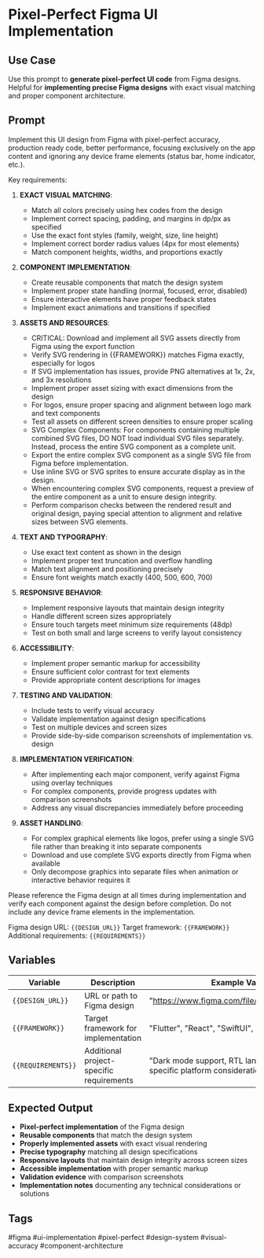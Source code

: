 # Pixel-Perfect Figma UI Implementation

## **Use Case**
Use this prompt to **generate pixel-perfect UI code** from Figma designs.  
Helpful for **implementing precise Figma designs** with exact visual matching and proper component architecture.

## **Prompt**
Implement this UI design from Figma with pixel-perfect accuracy, production ready code, better performance, focusing exclusively on the app content and ignoring any device frame elements (status bar, home indicator, etc.).

Key requirements:

1. **EXACT VISUAL MATCHING**:
   - Match all colors precisely using hex codes from the design
   - Implement correct spacing, padding, and margins in dp/px as specified
   - Use the exact font styles (family, weight, size, line height)
   - Implement correct border radius values (4px for most elements)
   - Match component heights, widths, and proportions exactly

2. **COMPONENT IMPLEMENTATION**:
   - Create reusable components that match the design system
   - Implement proper state handling (normal, focused, error, disabled)
   - Ensure interactive elements have proper feedback states
   - Implement exact animations and transitions if specified

3. **ASSETS AND RESOURCES**:
   - CRITICAL: Download and implement all SVG assets directly from Figma using the export function
   - Verify SVG rendering in {{FRAMEWORK}} matches Figma exactly, especially for logos
   - If SVG implementation has issues, provide PNG alternatives at 1x, 2x, and 3x resolutions
   - Implement proper asset sizing with exact dimensions from the design
   - For logos, ensure proper spacing and alignment between logo mark and text components
   - Test all assets on different screen densities to ensure proper scaling
   - SVG Complex Components: For components containing multiple combined SVG files, DO NOT load individual SVG files separately. Instead, process the entire SVG component as a complete unit.
   - Export the entire complex SVG component as a single SVG file from Figma before implementation.
   - Use inline SVG or SVG sprites to ensure accurate display as in the design.
   - When encountering complex SVG components, request a preview of the entire component as a unit to ensure design integrity.
   - Perform comparison checks between the rendered result and original design, paying special attention to alignment and relative sizes between SVG elements.

4. **TEXT AND TYPOGRAPHY**:
   - Use exact text content as shown in the design
   - Implement proper text truncation and overflow handling
   - Match text alignment and positioning precisely
   - Ensure font weights match exactly (400, 500, 600, 700)

5. **RESPONSIVE BEHAVIOR**:
   - Implement responsive layouts that maintain design integrity
   - Handle different screen sizes appropriately
   - Ensure touch targets meet minimum size requirements (48dp)
   - Test on both small and large screens to verify layout consistency

6. **ACCESSIBILITY**:
   - Implement proper semantic markup for accessibility
   - Ensure sufficient color contrast for text elements
   - Provide appropriate content descriptions for images

7. **TESTING AND VALIDATION**:
   - Include tests to verify visual accuracy
   - Validate implementation against design specifications
   - Test on multiple devices and screen sizes
   - Provide side-by-side comparison screenshots of implementation vs. design

8. **IMPLEMENTATION VERIFICATION**:
   - After implementing each major component, verify against Figma using overlay techniques
   - For complex components, provide progress updates with comparison screenshots
   - Address any visual discrepancies immediately before proceeding

9. **ASSET HANDLING**:
   - For complex graphical elements like logos, prefer using a single SVG file rather than breaking it into separate components
   - Download and use complete SVG exports directly from Figma when available
   - Only decompose graphics into separate files when animation or interactive behavior requires it

Please reference the Figma design at all times during implementation and verify each component against the design before completion. Do not include any device frame elements in the implementation.

Figma design URL: `{{DESIGN_URL}}`
Target framework: `{{FRAMEWORK}}`
Additional requirements: `{{REQUIREMENTS}}`

## **Variables**
| Variable | Description | Example Value |
|----------|------------|--------------|
| `{{DESIGN_URL}}` | URL or path to Figma design | "https://www.figma.com/file/abc123/MyDesign" |
| `{{FRAMEWORK}}` | Target framework for implementation | "Flutter", "React", "SwiftUI", "Jetpack Compose" |
| `{{REQUIREMENTS}}` | Additional project-specific requirements | "Dark mode support, RTL language support, specific platform considerations" |

## **Expected Output**
- **Pixel-perfect implementation** of the Figma design
- **Reusable components** that match the design system
- **Properly implemented assets** with exact visual rendering
- **Precise typography** matching all design specifications
- **Responsive layouts** that maintain design integrity across screen sizes
- **Accessible implementation** with proper semantic markup
- **Validation evidence** with comparison screenshots
- **Implementation notes** documenting any technical considerations or solutions

## **Tags**
#figma #ui-implementation #pixel-perfect #design-system #visual-accuracy #component-architecture